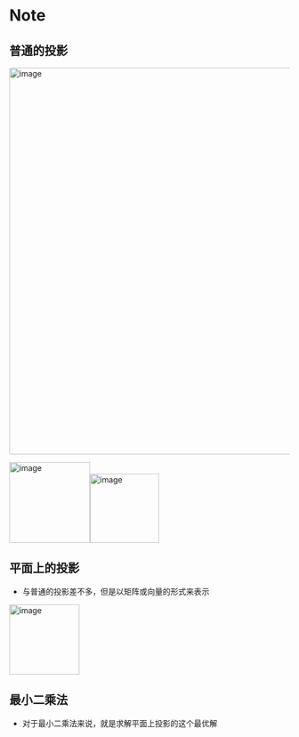 # Note

## 普通的投影

<img width="695" alt="image" src="https://github.com/wscstrive/MATH/assets/101634608/c0ef47f2-6dfc-4a64-acdd-3cbb9dfed032">

<img width="145" alt="image" src="https://github.com/wscstrive/MATH/assets/101634608/2ac107f9-f3db-4bbd-aae2-6fc53adf47c7"><img width="124" alt="image" src="https://github.com/wscstrive/MATH/assets/101634608/943c1cac-c563-4c19-be21-f6acb7945f93">

## 平面上的投影

- 与普通的投影差不多，但是以矩阵或向量的形式来表示

<img width="126" alt="image" src="https://github.com/wscstrive/MATH/assets/101634608/5fed4888-d218-48a5-8f07-32974c42cb63">

## 最小二乘法

- 对于最小二乘法来说，就是求解平面上投影的这个最优解
